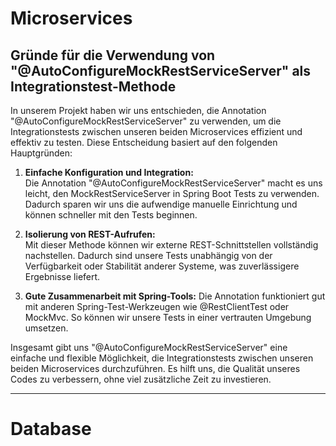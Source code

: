 # Microservices
## Gründe für die Verwendung von "@AutoConfigureMockRestServiceServer" als Integrationstest-Methode

In unserem Projekt haben wir uns entschieden, die Annotation "@AutoConfigureMockRestServiceServer" zu verwenden, um die Integrationstests zwischen unseren beiden Microservices effizient und effektiv zu testen. Diese Entscheidung basiert auf den folgenden Hauptgründen:

1. **Einfache Konfiguration und Integration:**  
   Die Annotation "@AutoConfigureMockRestServiceServer" macht es uns leicht, den MockRestServiceServer in Spring Boot Tests zu verwenden. Dadurch sparen wir uns die aufwendige manuelle Einrichtung und können schneller mit den Tests beginnen.   


2. **Isolierung von REST-Aufrufen:**  
   Mit dieser Methode können wir externe REST-Schnittstellen vollständig nachstellen. Dadurch sind unsere Tests unabhängig von der Verfügbarkeit oder Stabilität anderer Systeme, was zuverlässigere Ergebnisse liefert.


3. **Gute Zusammenarbeit mit Spring-Tools:**
   Die Annotation funktioniert gut mit anderen Spring-Test-Werkzeugen wie @RestClientTest oder MockMvc. So können wir unsere Tests in einer vertrauten Umgebung umsetzen.

Insgesamt gibt uns "@AutoConfigureMockRestServiceServer" eine einfache und flexible Möglichkeit, die Integrationstests zwischen unseren beiden Microservices durchzuführen. Es hilft uns, die Qualität unseres Codes zu verbessern, ohne viel zusätzliche Zeit zu investieren.

----

# Database